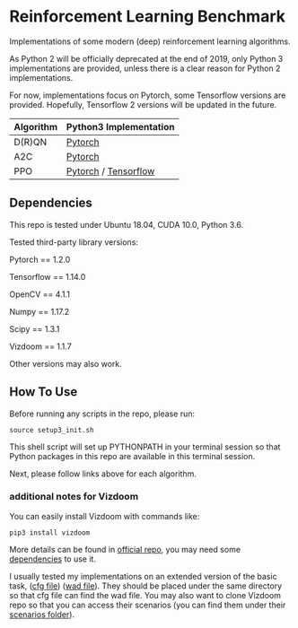 # Reinforcement Learning Benchmark
Implementations of some modern (deep) reinforcement learning algorithms.

As Python 2 will be officially deprecated at the end of 2019, only Python 3 implementations are provided, unless there is a clear reason for Python 2 implementations.

For now, implementations focus on Pytorch, some Tensorflow versions are provided. Hopefully, Tensorflow 2 versions will be updated in the future.

| Algorithm | Python3 Implementation |
| --- | --- |
|D(R)QN | [Pytorch]() |
|A2C| [Pytorch]() |
|PPO| [Pytorch]() / [Tensorflow]()|

## Dependencies

This repo is tested under Ubuntu 18.04, CUDA 10.0, Python 3.6.

Tested third-party library versions:

Pytorch == 1.2.0

Tensorflow == 1.14.0

OpenCV == 4.1.1

Numpy == 1.17.2

Scipy == 1.3.1

Vizdoom == 1.1.7

Other versions may also work.

## How To Use
Before running any scripts in the repo, please run:

```
source setup3_init.sh
```

This shell script will set up PYTHONPATH in your terminal session so that Python packages in this repo are available in this terminal session.

Next, please follow links above for each algorithm.

### additional notes for Vizdoom

You can easily install Vizdoom with commands like:

```
pip3 install vizdoom
```

More details can be found in [official repo](https://github.com/mwydmuch/ViZDoom/blob/master/doc/Building.md#pypi), you may need some [dependencies](https://github.com/mwydmuch/ViZDoom/blob/master/doc/Building.md#deps) to use it.

I usually tested my implementations on an extended version of the basic task, ([cfg file](https://www.dropbox.com/s/udurqw2slsv2zxp/basic_dynamic.cfg?dl=0)) ([wad file](https://www.dropbox.com/s/znt95k8xxa765fc/basic_dynamic.wad?dl=0)). They should be placed under the same directory so that cfg file can find the wad file. You may also want to clone Vizdoom repo so that you can access their scenarios (you can find them under their [scenarios folder](https://github.com/mwydmuch/ViZDoom/tree/master/scenarios)).

